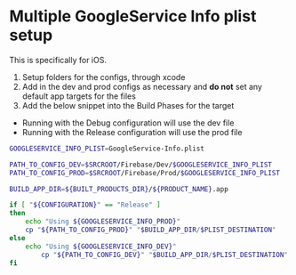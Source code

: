 # Multiple GoogleService Info plist setup

This is specifically for iOS.

1. Setup folders for the configs, through xcode
2. Add in the dev and prod configs as necessary and **do not** set any default
   app targets for the files
3. Add the below snippet into the Build Phases for the target

- Running with the Debug configuration will use the dev file
- Running with the Release configuration will use the prod file

```sh
GOOGLESERVICE_INFO_PLIST=GoogleService-Info.plist

PATH_TO_CONFIG_DEV=$SRCROOT/Firebase/Dev/$GOOGLESERVICE_INFO_PLIST
PATH_TO_CONFIG_PROD=$SRCROOT/Firebase/Prod/$GOOGLESERVICE_INFO_PLIST

BUILD_APP_DIR=${BUILT_PRODUCTS_DIR}/${PRODUCT_NAME}.app

if [ "${CONFIGURATION}" == "Release" ]
then
    echo "Using ${GOOGLESERVICE_INFO_PROD}"
    cp "${PATH_TO_CONFIG_PROD}" "$BUILD_APP_DIR/$PLIST_DESTINATION"
else
    echo "Using ${GOOGLESERVICE_INFO_DEV}"
        cp "${PATH_TO_CONFIG_DEV}" "$BUILD_APP_DIR/$PLIST_DESTINATION"
fi
```

